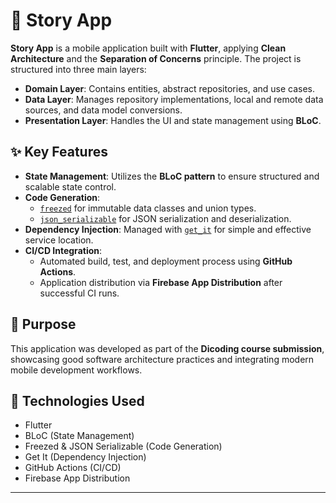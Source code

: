 # 📖 Story App

**Story App** is a mobile application built with **Flutter**, applying **Clean Architecture** and the **Separation of Concerns** principle. The project is structured into three main layers:

- **Domain Layer**: Contains entities, abstract repositories, and use cases.
- **Data Layer**: Manages repository implementations, local and remote data sources, and data model conversions.
- **Presentation Layer**: Handles the UI and state management using **BLoC**.

## ✨ Key Features

- **State Management**: Utilizes the **BLoC pattern** to ensure structured and scalable state control.
- **Code Generation**:
  - [`freezed`](https://pub.dev/packages/freezed) for immutable data classes and union types.
  - [`json_serializable`](https://pub.dev/packages/json_serializable) for JSON serialization and deserialization.
- **Dependency Injection**: Managed with [`get_it`](https://pub.dev/packages/get_it) for simple and effective service location.
- **CI/CD Integration**:
  - Automated build, test, and deployment process using **GitHub Actions**.
  - Application distribution via **Firebase App Distribution** after successful CI runs.

## 🎯 Purpose

This application was developed as part of the **Dicoding course submission**, showcasing good software architecture practices and integrating modern mobile development workflows.

## 🚀 Technologies Used

- Flutter
- BLoC (State Management)
- Freezed & JSON Serializable (Code Generation)
- Get It (Dependency Injection)
- GitHub Actions (CI/CD)
- Firebase App Distribution

---
